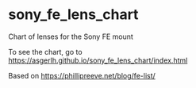# sony_fe_lens_chart
Chart of lenses for the Sony FE mount

To see the chart, go to https://asgerlh.github.io/sony_fe_lens_chart/index.html

Based on https://phillipreeve.net/blog/fe-list/
